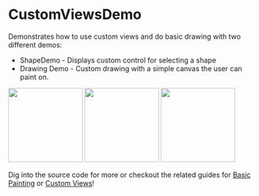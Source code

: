 # CustomViewsDemo

Demonstrates how to use custom views and do basic drawing with two different demos:

 * ShapeDemo - Displays custom control for selecting a shape
 * Drawing Demo - Custom drawing with a simple canvas the user can paint on.

<img src="http://i.imgur.com/MKncYMd.png" width="150" />
<img src="http://i.imgur.com/wFPRitb.png" width="150" />
<img src="http://i.imgur.com/cO24iCg.png" width="150" />

Dig into the source code for more or checkout the related guides for [Basic Painting](https://github.com/thecodepath/android_guides/wiki/Basic-Painting-with-Views) or [Custom Views](https://github.com/thecodepath/android_guides/wiki/Defining-Custom-Views)!

